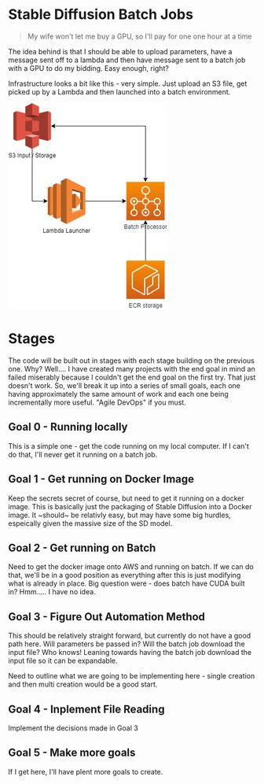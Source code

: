 # Stable Diffusion Batch Jobs

> My wife won't let me buy a GPU, so I'll pay for one one hour at a time

The idea behind is that I should be able to upload parameters, have a message sent off to a lambda
and then have message sent to a batch job with a GPU to do my bidding. Easy enough, right?

Infrastructure looks a bit like this - very simple. Just upload an S3 file, get picked up by a Lambda
and then launched into a batch environment.

![image](docs/infrastructure.drawio.png)

# Stages

The code will be built out in stages with each stage building on the previous one. Why? Well.... 
I have created many projects with the end goal in mind an failed miserably because I couldn't get the end goal on the
first try. That just doesn't work. So, we'll break it up into a series of small goals, each one having approximately the
same amount of work and each one being incrementally more useful. "Agile DevOps" if you must.


## Goal 0 - Running locally

This is a simple one - get the code running on my local computer. If I can't do that, I'll never get it running on a
batch job.

## Goal 1 - Get running on Docker Image

Keep the secrets secret of course, but need to get it running on a docker image. This is basically just the packaging of
Stable Diffusion into a Docker image. It ~should~ be relativly easy, but may have some big hurdles, espeically given the
massive size of the SD model.

## Goal 2 - Get running on Batch

Need to get the docker image onto AWS and running on batch. If we can do that, we'll be in a good position as everything
after this is just modifying what is already in place. Big question were - does batch have CUDA built in? Hmm.....
I have no idea.

## Goal 3 - Figure Out Automation Method

This should be relatively straight forward, but currently do not have a good path here. Will parameters be passed in?
Will the batch job download the input file? Who knows! Leaning towards having the batch job download the input file so
it can be expandable.

Need to outline what we are going to be implementing here - single creation and then multi creation would be a good
start.

## Goal 4 - Inplement File Reading

Implement the decisions made in Goal 3


## Goal 5 - Make more goals

If I get here, I'll have plent more goals to create.
